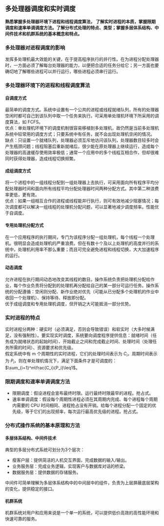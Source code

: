 ## 多处理器调度和实时调度
**熟悉掌握多处理器环境下进程和线程调度算法， 了解实时进程的本质，掌握限期调度和速率单调调度方法。了解分布式处理的特点、类型；掌握多层体系结构、中间件技术和机群系统的基本概念和特点。**

### 多处理器对进程调度的影响
发挥多处理机最大效能的关键，在于提高程序执行的并行性。在为进程分配处理器时，一方面必须了解每台处理器的能力，以便把合适的任务分给它；另一方面也要确切地了解哪些进程可以并行运行，哪些进程必须串行运行。

### 多处理器环境下的进程和线程调度算法
#### 自调度方式
最简单的调度方式。系统中设置有一个公共的进程或线程就绪队列，所有的处理器空闲时都可自己到该队列中取一个任务来执行。可采用单处理机环境下所采用的调度算法，如 FCFS。  
优点：单处理机环境下的调度机制很容易移植到多处理机，故仍然是当前多处理机系统中较常用的调度方式；只要系统中有任务，就不会出现处理机空闲的情况。  
缺点：只设置一个就绪队列，处理器必须互斥地访问该队列，处理器数目较多时会产生瓶颈问题；线程阻塞后重新就绪后，很少能在原处理器上继续运行，造成每个处理器的高速缓存使用效率极低；通常一个应用中的多个线程互相合作，但却很难同时获得处理器，造成线程切换频繁。

#### 成组调度方式
将一个进程中的一组线程分配到一组处理器上去执行，可采用面向所有程序平均分配处理器时间和面向所有线程平均分配处理器时间两种分配方式。其中第二种浪费率更低，更有效。  
优点：如果一组相互合作的进程或线程能并行执行，则可有效地减少阻塞情况；每次调度都可以解决一组线程的处理机分配问题，可以显著地减少调度频率。性能优于自调度。

#### 专用处理机分配方式
在一个应用程序的执行期间，专门为该程序分配一组处理机，每个线程一个处理机。很明显会造成处理机的严重浪费。但在有数十个及以上处理机的高度并行的系统中，处理机利用率不那么重要；而且可完全避免进程和线程切换，大大加速程序的运行。

#### 动态调度
允许进程在执行期间动态地改变其线程的数目。操作系统负责把处理机分配给作业，每个作业负责将分配到的处理机再分配给自己的某一部分可运行任务。操作系统的分配遵循：空闲则分配、新作业绝对优先（可能从已分配多个处理机的作业中收回一个处理机）、保持等待、释放即分配。  
优于成组调度和专用处理机调度，但开销之大可能抵消一部分优势。

### 实时进程的特点
实时进程分两种：硬实时（必须满足，否则会导致错误）和软实时（大多时候满足，没有强制性）。要实现实时调度，系统要向调度程序提供信息：就绪时间（任务成为就绪状态的起始时间）、开始截止之间和完成截止时间、处理时间（处理任务所需的时间）、资源要求和优先级。  
假定系统中有 m 个周期性的实时进程，它们的处理时间表示为 $C_i$，周期时间表示为 $P_i$，则在单处理机情况下，满足下面条件才是可调度的： $\sum_{i=1}^m\frac{C_i}{P_i}\leq1$。

### 限期调度和速率单调调度方法
* 限期调度：假设进程会宣布最终时限。运行最终时限最早的进程。抢占式。
* 速率单调调度：假设每个周期性进程必须在其周期内完成、每个进程每个周期内需要的 CPU 时间相同、进程抢占没有开销。给每个进程分配一个固定的优先级，等于它们的出现频率，每次运行最高优先级的进程。抢占式。

### 分布式操作系统的基本原理和方法
#### 多层体系结构、中间件技术
典型的多层分布式系统可划分为3个层次：
* 瘦客户层：提供简洁的人机交互界面，完成数据的输入/输出。
* 业务服务层：完成业务逻辑，实现客户与数据库对话的桥梁。
* 数据服务层：提供数据的存储服务。

中间件可简单理解为多层体系结构中的中间层中的组件，负责为上层屏蔽底层架构的变化，提供稳定的接口。

#### 机群系统
机群系统对用户和应用来说是一个单一的系统，可以提供低价高效的高性能环境和快速可靠的服务。